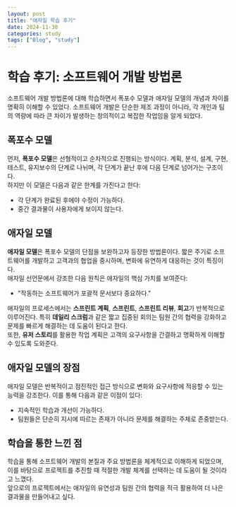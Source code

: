 ```yaml
---
layout: post
title: "애자일 학습 후기"
date: 2024-11-30
categories: study
tags: ["Blog", "study"]
---
```



# 학습 후기: 소프트웨어 개발 방법론

소프트웨어 개발 방법론에 대해 학습하면서 폭포수 모델과 애자일 모델의 개념과 차이를 명확히 이해할 수 있었다. 소프트웨어 개발은 단순한 제조 과정이 아니라, 각 개인과 팀의 역량에 따라 큰 차이가 발생하는 창의적이고 복잡한 작업임을 알게 되었다.

## 폭포수 모델
먼저, **폭포수 모델**은 선형적이고 순차적으로 진행되는 방식이다. 계획, 분석, 설계, 구현, 테스트, 유지보수의 단계로 나뉘며, 각 단계가 끝난 후에 다음 단계로 넘어가는 구조이다.  
하지만 이 모델은 다음과 같은 한계를 가진다고 한다:
- 각 단계가 완료된 후에야 수정이 가능하다.
- 중간 결과물이 사용자에게 보이지 않는다.

## 애자일 모델
**애자일 모델**은 폭포수 모델의 단점을 보완하고자 등장한 방법론이다. 짧은 주기로 소프트웨어를 개발하고 고객과의 협업을 중시하며, 변화에 유연하게 대응하는 것이 특징이다.  
애자일 선언문에서 강조한 다음 원칙은 애자일의 핵심 가치를 보여준다:
- "작동하는 소프트웨어가 포괄적 문서보다 중요하다."

애자일의 프로세스에서는 **스프린트 계획**, **스프린트**, **스프린트 리뷰**, **회고**가 반복적으로 이루어진다. 특히 **데일리 스크럼**과 같은 짧고 집중된 회의는 팀원 간의 협력을 강화하고 문제를 빠르게 해결하는 데 도움이 된다고 한다.  
또한, **유저 스토리**를 활용한 작업 계획은 고객의 요구사항을 간결하고 명확하게 이해할 수 있도록 도와준다.

## 애자일 모델의 장점
애자일 모델은 반복적이고 점진적인 접근 방식으로 변화와 요구사항에 적응할 수 있는 능력을 강조한다. 이를 통해 다음과 같은 이점이 있다:
- 지속적인 학습과 개선이 가능하다.
- 팀원들은 단순히 지시에 따르는 존재가 아니라 문제를 해결하는 주체로 존중받는다.

## 학습을 통한 느낀 점
학습을 통해 소프트웨어 개발의 본질과 주요 방법론을 체계적으로 이해하게 되었으며, 이를 바탕으로 프로젝트를 추진할 때 적절한 개발 체계를 선택하는 데 도움이 될 것이라고 느꼈다.  
앞으로의 프로젝트에서는 애자일의 유연성과 팀원 간의 협력을 적극 활용하여 더 나은 결과물을 만들어내고 싶다.
